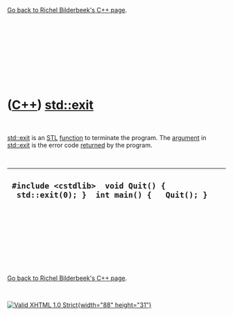 

[Go back to Richel Bilderbeek's C++ page](Cpp.htm).

 

 

 

 

 

([C++](Cpp.htm)) [std::exit](CppExit.htm)
=========================================

 

[std::exit](CppExit.htm) is an [STL](CppStl.htm)
[function](CppFunction.htm) to terminate the program. The
[argument](CppArgument.htm) in [std::exit](CppExit.htm) is the error
code [returned](CppReturn.htm) by the program.

 

  ----------------------------------------------------------------------------------
  ` #include <cstdlib>  void Quit() {   std::exit(0); }  int main() {   Quit(); }`
  ----------------------------------------------------------------------------------

 

 

 

 

 

[Go back to Richel Bilderbeek's C++ page](Cpp.htm).



 

[![Valid XHTML 1.0 Strict](valid-xhtml10.png){width="88"
height="31"}](http://validator.w3.org/check?uri=referer)
